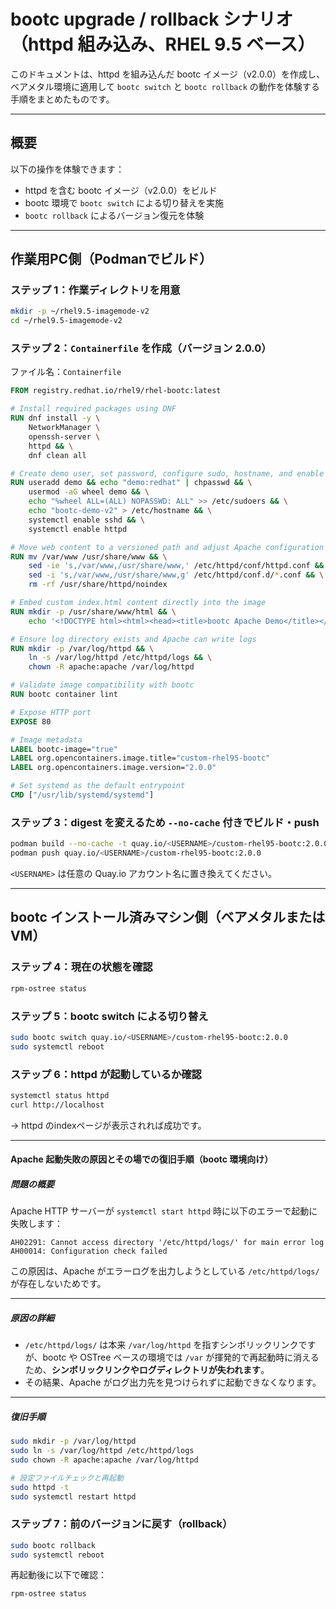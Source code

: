 # bootc upgrade / rollback シナリオ（httpd 組み込み、RHEL 9.5 ベース）

このドキュメントは、httpd を組み込んだ bootc イメージ（v2.0.0）を作成し、ベアメタル環境に適用して `bootc switch` と `bootc rollback` の動作を体験する手順をまとめたものです。

---

## 概要

以下の操作を体験できます：

- httpd を含む bootc イメージ（v2.0.0）をビルド
- bootc 環境で `bootc switch` による切り替えを実施
- `bootc rollback` によるバージョン復元を体験

---

## 作業用PC側（Podmanでビルド）

### ステップ 1：作業ディレクトリを用意

```bash
mkdir -p ~/rhel9.5-imagemode-v2
cd ~/rhel9.5-imagemode-v2
```

### ステップ 2：`Containerfile` を作成（バージョン 2.0.0）

ファイル名：`Containerfile`

```Dockerfile
FROM registry.redhat.io/rhel9/rhel-bootc:latest

# Install required packages using DNF
RUN dnf install -y \
    NetworkManager \
    openssh-server \
    httpd && \
    dnf clean all

# Create demo user, set password, configure sudo, hostname, and enable services
RUN useradd demo && echo "demo:redhat" | chpasswd && \
    usermod -aG wheel demo && \
    echo "%wheel ALL=(ALL) NOPASSWD: ALL" >> /etc/sudoers && \
    echo "bootc-demo-v2" > /etc/hostname && \
    systemctl enable sshd && \
    systemctl enable httpd

# Move web content to a versioned path and adjust Apache configuration
RUN mv /var/www /usr/share/www && \
    sed -ie 's,/var/www,/usr/share/www,' /etc/httpd/conf/httpd.conf && \
    sed -i 's,/var/www,/usr/share/www,g' /etc/httpd/conf.d/*.conf && \
    rm -rf /usr/share/httpd/noindex

# Embed custom index.html content directly into the image
RUN mkdir -p /usr/share/www/html && \
    echo '<!DOCTYPE html><html><head><title>bootc Apache Demo</title></head><body><h1>Welcome to Apache on bootc 2.0.0</h1><p>This page is served from an immutable image using RHEL bootc.</p></body></html>' > /usr/share/www/html/index.html

# Ensure log directory exists and Apache can write logs
RUN mkdir -p /var/log/httpd && \
    ln -s /var/log/httpd /etc/httpd/logs && \
    chown -R apache:apache /var/log/httpd

# Validate image compatibility with bootc
RUN bootc container lint

# Expose HTTP port
EXPOSE 80

# Image metadata
LABEL bootc-image="true"
LABEL org.opencontainers.image.title="custom-rhel95-bootc"
LABEL org.opencontainers.image.version="2.0.0"

# Set systemd as the default entrypoint
CMD ["/usr/lib/systemd/systemd"]
```

### ステップ 3：digest を変えるため `--no-cache` 付きでビルド・push

```bash
podman build --no-cache -t quay.io/<USERNAME>/custom-rhel95-bootc:2.0.0 .
podman push quay.io/<USERNAME>/custom-rhel95-bootc:2.0.0
```

`<USERNAME>` は任意の Quay.io アカウント名に置き換えてください。

---

## bootc インストール済みマシン側（ベアメタルまたはVM）

### ステップ 4：現在の状態を確認

```bash
rpm-ostree status
```

### ステップ 5：bootc switch による切り替え

```bash
sudo bootc switch quay.io/<USERNAME>/custom-rhel95-bootc:2.0.0
sudo systemctl reboot
```

### ステップ 6：httpd が起動しているか確認

```bash
systemctl status httpd
curl http://localhost
```

→ httpd のindexページが表示されれば成功です。

---
#### Apache 起動失敗の原因とその場での復旧手順（bootc 環境向け）

##### 問題の概要

Apache HTTP サーバーが `systemctl start httpd` 時に以下のエラーで起動に失敗します：

```
AH02291: Cannot access directory '/etc/httpd/logs/' for main error log
AH00014: Configuration check failed
```

この原因は、Apache がエラーログを出力しようとしている `/etc/httpd/logs/` が存在しないためです。

---

##### 原因の詳細

- `/etc/httpd/logs/` は本来 `/var/log/httpd` を指すシンボリックリンクですが、bootc や OSTree ベースの環境では `/var` が揮発的で再起動時に消えるため、**シンボリックリンクやログディレクトリが失われます**。
- その結果、Apache がログ出力先を見つけられずに起動できなくなります。

---

##### 復旧手順

```bash
sudo mkdir -p /var/log/httpd
sudo ln -s /var/log/httpd /etc/httpd/logs
sudo chown -R apache:apache /var/log/httpd

# 設定ファイルチェックと再起動
sudo httpd -t
sudo systemctl restart httpd
```

### ステップ 7：前のバージョンに戻す（rollback）

```bash
sudo bootc rollback
sudo systemctl reboot
```

再起動後に以下で確認：

```bash
rpm-ostree status
```
